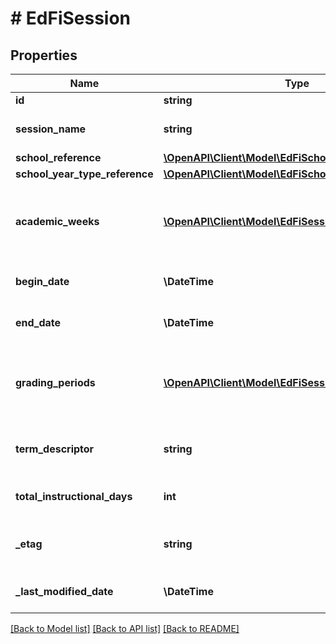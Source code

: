 # # EdFiSession

## Properties

Name | Type | Description | Notes
------------ | ------------- | ------------- | -------------
**id** | **string** |  | [optional]
**session_name** | **string** | The identifier for the calendar for the academic session. |
**school_reference** | [**\OpenAPI\Client\Model\EdFiSchoolReference**](EdFiSchoolReference.md) |  |
**school_year_type_reference** | [**\OpenAPI\Client\Model\EdFiSchoolYearTypeReference**](EdFiSchoolYearTypeReference.md) |  |
**academic_weeks** | [**\OpenAPI\Client\Model\EdFiSessionAcademicWeek[]**](EdFiSessionAcademicWeek.md) | An unordered collection of sessionAcademicWeeks. The academic weeks associated with the school year. | [optional]
**begin_date** | **\DateTime** | Month, day, and year of the first day of the session. |
**end_date** | **\DateTime** | Month, day and year of the last day of the session. |
**grading_periods** | [**\OpenAPI\Client\Model\EdFiSessionGradingPeriod[]**](EdFiSessionGradingPeriod.md) | An unordered collection of sessionGradingPeriods. Grading periods associated with the session. | [optional]
**term_descriptor** | **string** | A descriptor value to indicate the term that the session is associated with. |
**total_instructional_days** | **int** | The total number of instructional days in the school calendar. |
**_etag** | **string** | A unique system-generated value that identifies the version of the resource. | [optional]
**_last_modified_date** | **\DateTime** | The date and time the resource was last modified. | [optional]

[[Back to Model list]](../../README.md#models) [[Back to API list]](../../README.md#endpoints) [[Back to README]](../../README.md)
